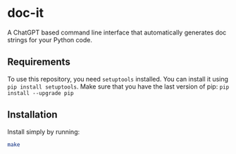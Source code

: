 # doc-it

A ChatGPT based command line interface that automatically generates doc strings for your Python code.

## Requirements

To use this repository, you need  `setuptools` installed. You can install it using `pip install setuptools`. Make sure that you have the last version of pip: `pip install --upgrade pip`

## Installation

Install simply by running:

```bash
make
```
